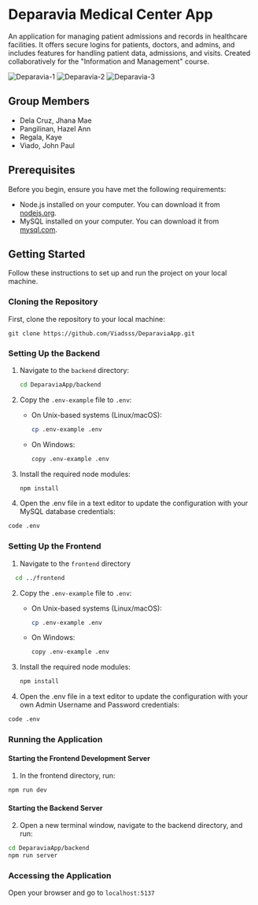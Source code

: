 # Deparavia Medical Center App

An application for managing patient admissions and records in healthcare facilities. It offers secure logins for patients, doctors, and admins, and includes features for handling patient data, admissions, and visits. Created collaboratively for the "Information and Management" course.

![Deparavia-1](https://github.com/user-attachments/assets/cb96ff99-b16b-4b80-8f4d-3ccce6bf3b8c)
![Deparavia-2](https://github.com/user-attachments/assets/6afc1340-45c8-4196-8759-0d8ec6ee770b)
![Deparavia-3](https://github.com/user-attachments/assets/ac91d86a-b8c7-4655-8199-51d95f03fb50)


## Group Members
- Dela Cruz, Jhana Mae
- Pangilinan, Hazel Ann
- Regala, Kaye
- Viado, John Paul

## Prerequisites

Before you begin, ensure you have met the following requirements:
- Node.js installed on your computer. You can download it from [nodejs.org](https://nodejs.org/).
- MySQL installed on your computer. You can download it from [mysql.com](https://www.mysql.com/).

## Getting Started

Follow these instructions to set up and run the project on your local machine.

### Cloning the Repository

First, clone the repository to your local machine:

```
git clone https://github.com/Viadsss/DeparaviaApp.git
```

### Setting Up the Backend
1. Navigate to the `backend` directory:
    ```sh
    cd DeparaviaApp/backend
    ```

2. Copy the `.env-example` file to `.env`:

    - On Unix-based systems (Linux/macOS):
        ```sh
        cp .env-example .env
        ```

    - On Windows:
        ```sh
        copy .env-example .env
        ```

3. Install the required node modules:
    ```sh
    npm install
    ```
    
4. Open the .env file in a text editor to update the configuration with your MySQL database credentials:
```sh
code .env
```

### Setting Up the Frontend
1. Navigate to the `frontend` directory
```sh
  cd ../frontend
```
2. Copy the `.env-example` file to `.env`:

    - On Unix-based systems (Linux/macOS):
        ```sh
        cp .env-example .env
        ```

    - On Windows:
        ```sh
        copy .env-example .env
        ```

3. Install the required node modules:
    ```sh
    npm install
    ```
    
4. Open the .env file in a text editor to update the configuration with your own Admin Username and Password credentials:
```sh
code .env
```

### Running the Application
#### Starting the Frontend Development Server
1. In the frontend directory, run:
```sh
npm run dev
```

#### Starting the Backend Server
2. Open a new terminal window, navigate to the backend directory, and run:
```sh
cd DeparaviaApp/backend
npm run server
```

### Accessing the Application
Open your browser and go to `localhost:5137`




